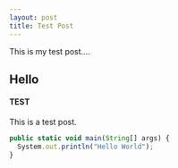 ```yaml
---
layout: post
title: Test Post
---
```

This is my test post.... 

## Hello 

#### TEST 

This is a test post. 

```Javascript
public static void main(String[] args) { 
  System.out.println("Hello World"); 
}
```
